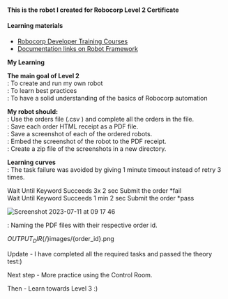 <h4>This is the robot I created for Robocorp Level 2 Certificate</h4>

<h4>Learning materials</h4>

- [Robocorp Developer Training Courses](https://robocorp.com/docs/courses)
- [Documentation links on Robot Framework](https://robocorp.com/docs/languages-and-frameworks/robot-framework)

**My Learning**

<b>The main goal of Level 2</b> </br>
: To create and run my own robot </br>
: To learn best practices </br>
: To have a solid understanding of the basics of Robocorp automation </br>

<b>My robot should: </b></br>
: Use the orders file (.csv ) and complete all the orders in the file. </br>
: Save each order HTML receipt as a PDF file.</br>
: Save a screenshot of each of the ordered robots.</br>
: Embed the screenshot of the robot to the PDF receipt.</br>
: Create a zip file of the screenshots in a new directory. </br>

<b>Learning curves</b></br>
: The task failure was avoided by giving 1 minute timeout instead of retry 3 times. </br>

Wait Until Keyword Succeeds    3x    2 sec    Submit the order    *fail</br>
Wait Until Keyword Succeeds    1 min    2 sec    Submit the order  *pass</br>

![Screenshot 2023-07-11 at 09 17 46](https://github.com/taksgarby/RobotFramework_Level2/assets/91882718/25e0d764-2446-4367-a2c8-335943b71ad5)

: Naming the PDF files with their respective order id.  </br>

${OUTPUT_DIR}${/}images${/}${order_id}.png</br>


Update - 
I have completed all the required tasks and passed the theory test:) 

Next step - 
More practice using the Control Room.

Then - 
Learn towards Level 3 :) 
